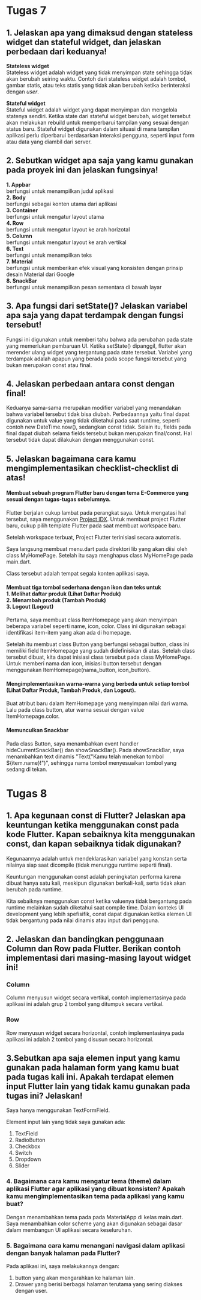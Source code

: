 # Tugas 7

## 1. Jelaskan apa yang dimaksud dengan stateless widget dan stateful widget, dan jelaskan perbedaan dari keduanya!
**Stateless widget** <br>
Stateless widget adalah widget yang tidak menyimpan state sehingga tidak akan berubah seiring waktu. Contoh dari stateless widget adalah tombol, gambar statis, atau teks statis yang tidak akan berubah ketika berinteraksi dengan *user*.

**Stateful widget** <br>
Stateful widget adalah widget yang dapat menyimpan dan mengelola statenya sendiri. Ketika state dari stateful widget berubah, widget tersebut akan melakukan rebuild untuk memperbarui tampilan yang sesuai dengan status baru. Stateful widget digunakan dalam situasi di mana tampilan aplikasi perlu diperbarui berdasarkan interaksi pengguna, seperti input form atau data yang diambil dari server.

## 2. Sebutkan widget apa saja yang kamu gunakan pada proyek ini dan jelaskan fungsinya!
**1. Appbar** <br>
berfungsi untuk menampilkan judul aplikasi<br>
**2. Body** <br>
berfungsi sebagai konten utama dari aplikasi<br>
**3. Container**<br>
berfungsi untuk mengatur layout utama<br>
**4. Row**<br> 
berfungsi untuk mengatur layout ke arah horizotal<br>
**5. Column**<br>
berfungsi untuk mengatur layout ke arah vertikal<br>
**6. Text**<br>
berfungsi untuk menampilkan teks<br>
**7. Material**<br>
berfungsi untuk memberikan efek visual yang konsisten dengan prinsip desain Material dari Google<br>
**8. SnackBar**<br> 
berfungsi untuk menampilkan pesan sementara di bawah layar<br>

## 3. Apa fungsi dari setState()? Jelaskan variabel apa saja yang dapat terdampak dengan fungsi tersebut!
Fungsi ini digunakan untuk memberi tahu bahwa ada perubahan pada state yang memerlukan pembaruan UI. Ketika setState() dipanggil, flutter akan merender ulang widget yang tergantung pada state tersebut.
Variabel yang terdampak adalah apapun yang berada pada scope fungsi tersebut yang bukan merupakan const atau final.

## 4. Jelaskan perbedaan antara const dengan final!
Keduanya sama-sama merupakan modifier variabel yang menandakan bahwa variabel tersebut tidak bisa diubah. Perbedaannya yaitu final dapat digunakan untuk value yang tidak diketahui pada saat runtime, seperti contoh new DateTime.now(), sedangkan const tidak. Selain itu, fields pada final dapat diubah selama fields tersebut bukan merupakan final/const. Hal tersebut tidak dapat dilakukan dengan menggunakan const.

## 5. Jelaskan bagaimana cara kamu mengimplementasikan checklist-checklist di atas!

#### Membuat sebuah program Flutter baru dengan tema E-Commerce yang sesuai dengan tugas-tugas sebelumnya.
Flutter berjalan cukup lambat pada perangkat saya. Untuk mengatasi hal tersebut, saya menggunakan [Project IDX](https://idx.google.com/). Untuk membuat project Flutter baru, cukup pilih template Flutter pada saat membuat workspace baru. 

Setelah workspace terbuat, Project Flutter terinisiasi secara automatis.

Saya langsung membuat menu.dart pada direktori lib yang akan diisi oleh class MyHomePage. Setelah itu saya menghapus class MyHomePage pada main.dart.

Class tersebut adalah tempat segala konten aplikasi saya.

#### Membuat tiga tombol sederhana dengan ikon dan teks untuk <br>1. Melihat daftar produk (Lihat Daftar Produk)<br>2. Menambah produk (Tambah Produk)<br>3. Logout (Logout)
Pertama, saya membuat class ItemHomepage yang akan menyimpan beberapa variabel seperti name, icon, color. Class ini digunakan sebagai identifikasi item-item yang akan ada di homepage.

Setelah itu membuat class Button yang berfungsi sebagai button, class ini memiliki field ItemHomepage yang sudah didefinisikan di atas. Setelah class tersebut dibuat, kita dapat inisiasi class tersebut pada class MyHomePage. Untuk memberi nama dan icon, inisiasi button tersebut dengan menggunakan ItemHomepage(nama_button, icon_button).

####  Mengimplementasikan warna-warna yang berbeda untuk setiap tombol (Lihat Daftar Produk, Tambah Produk, dan Logout).
Buat atribut baru dalam ItemHomepage yang menyimpan nilai dari warna. Lalu pada class button, atur warna sesuai dengan value ItemHomepage.color.

#### Memunculkan Snackbar
Pada class Button, saya menambahkan event handler hideCurrentSnackBar() dan showSnackBar(). Pada showSnackBar, saya menambahkan text dinamis "Text("Kamu telah menekan tombol ${item.name}!")", sehingga nama tombol menyesuaikan tombol yang sedang di tekan.

# Tugas 8
## 1. Apa kegunaan const di Flutter? Jelaskan apa keuntungan ketika menggunakan const pada kode Flutter. Kapan sebaiknya kita menggunakan const, dan kapan sebaiknya tidak digunakan?
Kegunaannya adalah untuk mendeklarasikan variabel yang konstan serta nilainya siap saat dicompile (tidak menunggu runtime seperti final).

Keuntungan menggunakan const adalah peningkatan performa karena dibuat hanya satu kali, meskipun digunakan berkali-kali, serta tidak akan berubah pada runtime.

Kita sebaiknya menggunakan const ketika valuenya tidak bergantung pada runtime melainkan sudah diketahui saat compile time. Dalam konteks UI development yang lebih spefisifik, const dapat digunakan ketika elemen UI tidak bergantung pada nilai dinamis atau input dari pengguna.

## 2. Jelaskan dan bandingkan penggunaan Column dan Row pada Flutter. Berikan contoh implementasi dari masing-masing layout widget ini!

### Column
Column menyusun widget secara vertikal, contoh implementasinya pada aplikasi ini adalah grup 2 tombol yang ditumpuk secara vertikal.

### Row
Row menyusun widget secara horizontal, contoh implementasinya pada aplikasi ini adalah 2 tombol yang disusun secara horizontal.

## 3.Sebutkan apa saja elemen input yang kamu gunakan pada halaman form yang kamu buat pada tugas kali ini. Apakah terdapat elemen input Flutter lain yang tidak kamu gunakan pada tugas ini? Jelaskan!
Saya hanya menggunakan TextFormField.

Element input lain yang tidak saya gunakan ada:
1. TextField
2. RadioButton
3. Checkbox
4. Switch
5. Dropdown
6. Slider

### 4. Bagaimana cara kamu mengatur tema (theme) dalam aplikasi Flutter agar aplikasi yang dibuat konsisten? Apakah kamu mengimplementasikan tema pada aplikasi yang kamu buat?
Dengan menambahkan tema pada pada MaterialApp di kelas main.dart. Saya menambahkan color scheme yang akan digunakan sebagai dasar dalam membangun UI aplikasi secara keseluruhan.


### 5. Bagaimana cara kamu menangani navigasi dalam aplikasi dengan banyak halaman pada Flutter?
Pada aplikasi ini, saya melakukannya dengan:
1. button yang akan mengarahkan ke halaman lain.
2. Drawer yang berisi berbagai halaman terutama yang sering diakses dengan user.